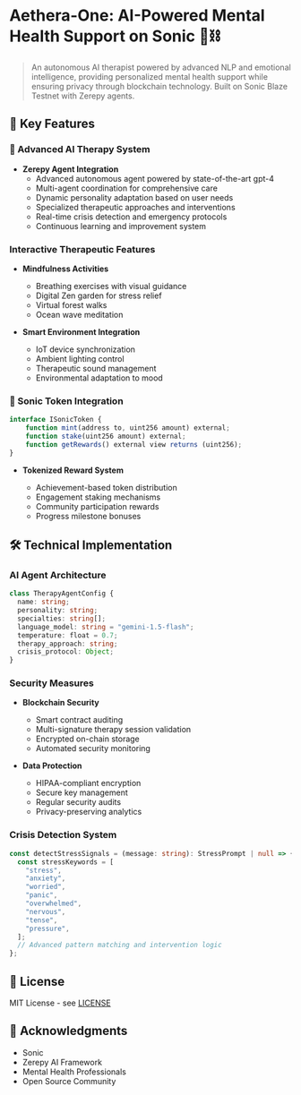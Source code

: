 # Aethera-One: AI-Powered Mental Health Support on Sonic 🧠⛓️

> An autonomous AI therapist powered by advanced NLP and emotional intelligence, providing personalized mental health support while ensuring privacy through blockchain technology. Built on Sonic Blaze Testnet with Zerepy agents.

## 🌟 Key Features

### 🤖 Advanced AI Therapy System

- **Zerepy Agent Integration**
  - Advanced autonomous agent powered by state-of-the-art gpt-4
  - Multi-agent coordination for comprehensive care
  - Dynamic personality adaptation based on user needs
  - Specialized therapeutic approaches and interventions
  - Real-time crisis detection and emergency protocols
  - Continuous learning and improvement system

###  Interactive Therapeutic Features

* **Mindfulness Activities**

  * Breathing exercises with visual guidance
  * Digital Zen garden for stress relief
  * Virtual forest walks
  * Ocean wave meditation

* **Smart Environment Integration**

  * IoT device synchronization
  * Ambient lighting control
  * Therapeutic sound management
  * Environmental adaptation to mood

### 💫 Sonic Token Integration

```typescript
interface ISonicToken {
    function mint(address to, uint256 amount) external;
    function stake(uint256 amount) external;
    function getRewards() external view returns (uint256);
}
```

* **Tokenized Reward System**

  * Achievement-based token distribution
  * Engagement staking mechanisms
  * Community participation rewards
  * Progress milestone bonuses

## 🛠 Technical Implementation

### AI Agent Architecture

```typescript
class TherapyAgentConfig {
  name: string;
  personality: string;
  specialties: string[];
  language_model: string = "gemini-1.5-flash";
  temperature: float = 0.7;
  therapy_approach: string;
  crisis_protocol: Object;
}
```

### Security Measures

* **Blockchain Security**

  * Smart contract auditing
  * Multi-signature therapy session validation
  * Encrypted on-chain storage
  * Automated security monitoring

* **Data Protection**

  * HIPAA-compliant encryption
  * Secure key management
  * Regular security audits
  * Privacy-preserving analytics

### Crisis Detection System

```typescript
const detectStressSignals = (message: string): StressPrompt | null => {
  const stressKeywords = [
    "stress",
    "anxiety",
    "worried",
    "panic",
    "overwhelmed",
    "nervous",
    "tense",
    "pressure",
  ];
  // Advanced pattern matching and intervention logic
};
```

## 📄 License

MIT License - see [LICENSE](LICENSE)


## 🌟 Acknowledgments

* Sonic
* Zerepy AI Framework
* Mental Health Professionals
* Open Source Community

